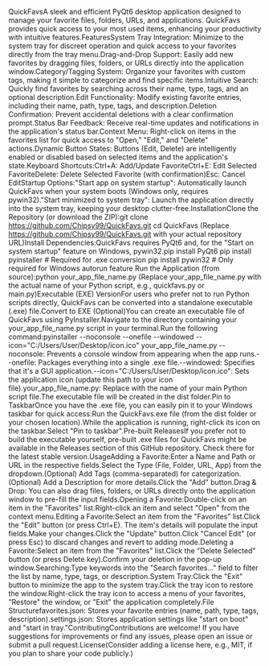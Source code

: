 QuickFavsA sleek and efficient PyQt6 desktop application designed to manage your favorite files, folders, URLs, and applications. QuickFavs provides quick access to your most used items, enhancing your productivity with intuitive features.FeaturesSystem Tray Integration: Minimize to the system tray for discreet operation and quick access to your favorites directly from the tray menu.Drag-and-Drop Support: Easily add new favorites by dragging files, folders, or URLs directly into the application window.Category/Tagging System: Organize your favorites with custom tags, making it simple to categorize and find specific items.Intuitive Search: Quickly find favorites by searching across their name, type, tags, and an optional description.Edit Functionality: Modify existing favorite entries, including their name, path, type, tags, and description.Deletion Confirmation: Prevent accidental deletions with a clear confirmation prompt.Status Bar Feedback: Receive real-time updates and notifications in the application's status bar.Context Menu: Right-click on items in the favorites list for quick access to "Open," "Edit," and "Delete" actions.Dynamic Button States: Buttons (Edit, Delete) are intelligently enabled or disabled based on selected items and the application's state.Keyboard Shortcuts:Ctrl+A: Add/Update FavoriteCtrl+E: Edit Selected FavoriteDelete: Delete Selected Favorite (with confirmation)Esc: Cancel EditStartup Options:"Start app on system startup": Automatically launch QuickFavs when your system boots (Windows only, requires pywin32)."Start minimized to system tray": Launch the application directly into the system tray, keeping your desktop clutter-free.InstallationClone the Repository (or download the ZIP):git clone https://github.com/Chipsy99/QuickFavs.git
cd QuickFavs
(Replace https://github.com/Chipsy99/QuickFavs.git with your actual repository URL)Install Dependencies:QuickFavs requires PyQt6 and, for the "Start on system startup" feature on Windows, pywin32.pip install PyQt6
pip install pyinstaller # Required for .exe conversion
pip install pywin32 # Only required for Windows autorun feature
Run the Application (from source):python your_app_file_name.py
(Replace your_app_file_name.py with the actual name of your Python script, e.g., quickfavs.py or main.py)Executable (EXE) VersionFor users who prefer not to run Python scripts directly, QuickFavs can be converted into a standalone executable (.exe) file.Convert to EXE (Optional)You can create an executable file of QuickFavs using PyInstaller.Navigate to the directory containing your your_app_file_name.py script in your terminal.Run the following command:pyinstaller --noconsole --onefile --windowed --icon="C:/Users/User/Desktop/icon.ico" your_app_file_name.py
--noconsole: Prevents a console window from appearing when the app runs.--onefile: Packages everything into a single .exe file.--windowed: Specifies that it's a GUI application.--icon="C:/Users/User/Desktop/icon.ico": Sets the application icon (update this path to your icon file).your_app_file_name.py: Replace with the name of your main Python script file.The executable file will be created in the dist folder.Pin to TaskbarOnce you have the .exe file, you can easily pin it to your Windows taskbar for quick access:Run the QuickFavs.exe file (from the dist folder or your chosen location).While the application is running, right-click its icon on the taskbar.Select "Pin to taskbar".Pre-built ReleasesIf you prefer not to build the executable yourself, pre-built .exe files for QuickFavs might be available in the Releases section of this GitHub repository. Check there for the latest stable version.UsageAdding a Favorite:Enter a Name and Path or URL in the respective fields.Select the Type (File, Folder, URL, App) from the dropdown.(Optional) Add Tags (comma-separated) for categorization.(Optional) Add a Description for more details.Click the "Add" button.Drag & Drop: You can also drag files, folders, or URLs directly onto the application window to pre-fill the input fields.Opening a Favorite:Double-click on an item in the "Favorites" list.Right-click an item and select "Open" from the context menu.Editing a Favorite:Select an item from the "Favorites" list.Click the "Edit" button (or press Ctrl+E). The item's details will populate the input fields.Make your changes.Click the "Update" button.Click "Cancel Edit" (or press Esc) to discard changes and revert to adding mode.Deleting a Favorite:Select an item from the "Favorites" list.Click the "Delete Selected" button (or press Delete key).Confirm your deletion in the pop-up window.Searching:Type keywords into the "Search favorites..." field to filter the list by name, type, tags, or description.System Tray:Click the "Exit" button to minimize the app to the system tray.Click the tray icon to restore the window.Right-click the tray icon to access a menu of your favorites, "Restore" the window, or "Exit" the application completely.File Structurefavorites.json: Stores your favorite entries (name, path, type, tags, description).settings.json: Stores application settings like "start on boot" and "start in tray."ContributingContributions are welcome! If you have suggestions for improvements or find any issues, please open an issue or submit a pull request.License(Consider adding a license here, e.g., MIT, if you plan to share your code publicly.)
